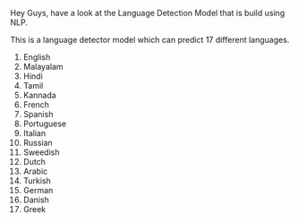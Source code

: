 Hey Guys, have a look at the Language Detection Model that is build using NLP.

This is a language detector model which can predict 17 different languages.
1) English
2) Malayalam
3) Hindi
4) Tamil
5) Kannada
6) French
7) Spanish
8) Portuguese
9) Italian
10) Russian
11) Sweedish
12) Dutch
13) Arabic
14) Turkish
15) German
16) Danish
17) Greek

